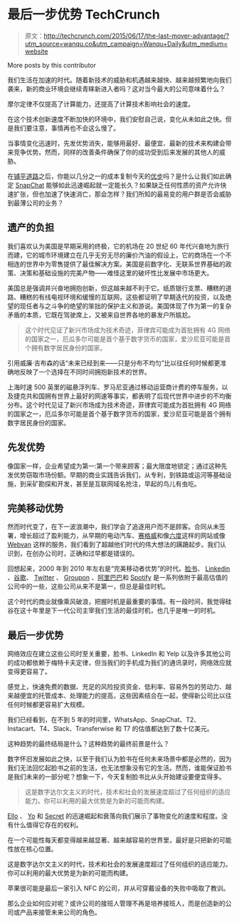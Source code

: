 # 最后一步优势 TechCrunch

> 原文：<http://techcrunch.com/2015/06/17/the-last-mover-advantage/?utm_source=wanqu.co&utm_campaign=Wanqu+Daily&utm_medium=website>

More posts by this contributor

我们生活在加速的时代。随着新技术的威胁和机遇越来越快、越来越频繁地向我们袭来，新的商业环境会继续青睐新进入者吗？这对当今最大的公司意味着什么？

摩尔定律不仅提高了计算能力，还提高了计算技术影响社会的速度。

在这个技术创新速度不断加快的环境中，我们安慰自己说，变化从未如此之快。但是我们要注意，事情再也不会这么慢了。

当事情变化迅速时，先发优势消失，能够用最好、最便宜、最新的技术来构建会带来竞争优势。然而，同样的改善条件确保了你的成功受到后来发展的其他人的威胁。

在[铺平道路](https://beta.techcrunch.com/2015/06/17/uber-drivers-deemed-employees-by-california-labor-commission/)之后，你能以几分之一的成本复制今天的[优步](https://www.uber.com/)吗？是什么让我们如此确定 [SnapChat](https://www.snapchat.com/) 能够如此迅速崛起就一定能长久？如果缺乏任何性质的资产允许快速扩张，但也加速了快速消亡，那会怎样？我们所知的最易变的用户群是否会威胁到最薄公司的业务？

## 遗产的负担

我们喜欢认为美国是早期采用的终极，它的机场在 20 世纪 60 年代兴奋地为旅行而建，它的城市环境建立在几乎无穷无尽的廉价汽油的假设上，它的商场在一个不相连的世界中为零售提供了最佳解决方案。美国是前数字化、无联系世界基础的政策、决策和基础设施的完美产物——难怪这里的破坏性比发展中市场更大。

美国总是强调并兴奋地拥抱创新，但这越来越不利于它。纸质银行支票、糟糕的道路、糟糕的有线电视环境和缓慢的互联网，这些都证明了早期迭代的投资，以及绝望的现任者与之斗争的绝望的笨拙的保护主义和游说。美国体现了作为第一的复杂矛盾的本质，它既在驾驶席上，又被来自世界各地的暴发户所尴尬。

> 这个时代见证了新兴市场成为技术奇迹，菲律宾可能成为首批拥有 4G 网络的国家之一，厄瓜多尔可能是首个基于数字货币的国家，爱沙尼亚可能是首个拥有数字居民身份的国家。

引用威廉·吉布森的话“未来已经到来——只是分布不均匀”比以往任何时候都更准确地反映了一个选择在不同时间拥抱新技术的世界。

上海时速 500 英里的磁悬浮列车、罗马尼亚通过移动运营商计费的停车服务，以及捷克共和国拥有世界上最好的网速等事实，都表明了后现代世界中进步的不均衡分布。这个时代见证了新兴市场成为技术奇迹，菲律宾可能成为首批拥有 4G 网络的国家之一，厄瓜多尔可能是首个基于数字货币的国家，爱沙尼亚可能是首个拥有数字居民身份的国家。

## 先发优势

像国家一样，企业希望成为第一:第一个带来顾客；最大限度地锁定；通过这种先发优势窃取市场份额。早期的商业实践告诉我们，从专利，到铁路或运河等基础设施，到采矿勘探和开发，甚至是互联网域名抢注，早起的鸟儿有虫吃。

## 完美移动优势

然而时代变了，在下一波浪潮中，我们学会了追逐用户而不是顾客。合同从未签署，增长超过了盈利能力，从早期的电动汽车、[赛格威](http://www.segway.com/)和像[六度](http://www.cbsnews.com/pictures/then-and-now-a-history-of-social-networking-sites/2/)这样的网站或像 [Webvan](https://en.wikipedia.org/wiki/Webvan) 这样的服务，我们看到了超越他们时代的伟大想法的蹒跚起步。我们认识到，在创办公司时，正确和过早都是错误的。

回想起来，2000 年到 2010 年左右是“完美移动者优势”的时代。[脸书](https://www.facebook.com/)、 [Linkedin](https://www.linkedin.com) 、[谷歌](https://www.google.com)、 [Twitter](https://twitter.com/) 、 [Groupon](https://www.groupon.com/) 、[阿里巴巴](http://www.alibaba.com/)和 [Spotify](https://www.spotify.com/us/) 是一系列依附于最高估值的公司中的一些，这些公司从来不是第一，但总是最佳时机。

这个时代的商业就像乘风破浪，把握时机是最重要的事情。有一段时间，我觉得硅谷在这十年里是下一代公司主宰我们生活的最佳时机，也几乎是唯一的时机。

## 最后一步优势

网络效应在建立这些公司时至关重要，脸书、LinkedIn 和 Yelp 以及许多其他公司的成功都依赖于梅特卡夫定律，但当我们的手机成为我们的通讯录时，网络效应就变得更容易了。

感觉上，快速免费的数据、充足的风险投资资金、低利率、容易外包的劳动力、越来越便宜的托管成本、处理能力的提高，这些因素结合在一起，使得新公司比以往任何时候都更容易扩大规模。

我们已经看到，在不到 5 年的时间里，WhatsApp、SnapChat、T2、Instacart、T4、Slack、Transferwise 和 T7 的估值都达到了数十亿美元。

这种趋势的最终结局是什么？这种趋势的最终前景是什么？

数字怀旧发展如此之快，以至于我们认为脸书在任何未来场景中都是必然的，因为我们无法回忆起脸书之前的生活，也无法想象没有它的生活。然而，谁能保证脸书是我们未来的一部分呢？想象一下，今天复制脸书比从头开始建设要便宜得多。

> 这是数字达尔文主义的时代，技术和社会的发展速度超过了任何组织的适应能力。你可以利用的最大优势是为新的可能而构建。

[Ello](https://ello.co/) 、 [Yo](https://www.yo.com/) 和 [Secret](https://www.secret.ly/) 的迅速崛起和衰落向我们展示了事物变化的速度和程度。没有什么值得它存在的权利。

在一个可能性每天都变得越来越显著、越来越容易的世界里，最好是只把新的可能性放在核心位置。

这是数字达尔文主义的时代，技术和社会的发展速度超过了任何组织的适应能力。你可以利用的最大优势是为新的可能而构建。

苹果很可能是最后一家引入 NFC 的公司，并从可穿戴设备的失败中吸取了教训。

那么企业如何应对呢？或许公司的接班人管理不再是培养接班人，而是创造新的公司或产品来接管未来公司的角色。